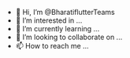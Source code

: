 - 👋 Hi, I’m @BharatiflutterTeams
- 👀 I’m interested in ...
- 🌱 I’m currently learning ...
- 💞️ I’m looking to collaborate on ...
- 📫 How to reach me ...

<!---
BharatiflutterTeams/BharatiflutterTeams is a ✨ special ✨ repository because its `README.md` (this file) appears on your GitHub profile.
You can click the Preview link to take a look at your changes.
--->

